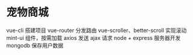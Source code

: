# 宠物商城

vue-cli 搭建项目
vue-router 分发路由
vue-scroller、better-scroll 实现滚动
mint-ui 组件，按需加载
axios 发送 ajax 请求
node + express 服务器开发
mongodb 保存用户数据

